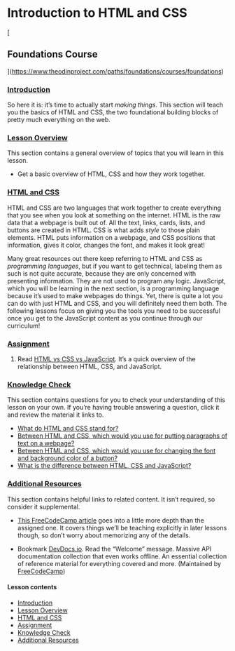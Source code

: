 Introduction to HTML and CSS
============================

[

Foundations Course
------------------

](https://www.theodinproject.com/paths/foundations/courses/foundations)

### [Introduction](#introduction)

So here it is: it’s time to actually start _making things_. This section will teach you the basics of HTML and CSS, the two foundational building blocks of pretty much everything on the web.

### [Lesson Overview](#lesson-overview)

This section contains a general overview of topics that you will learn in this lesson.

*   Get a basic overview of HTML, CSS and how they work together.

### [HTML and CSS](#html-and-css)

HTML and CSS are two languages that work together to create everything that you see when you look at something on the internet. HTML is the raw data that a webpage is built out of. All the text, links, cards, lists, and buttons are created in HTML. CSS is what adds _style_ to those plain elements. HTML puts information on a webpage, and CSS positions that information, gives it color, changes the font, and makes it look great!

Many great resources out there keep referring to HTML and CSS as _programming languages_, but if you want to get technical, labeling them as such is not quite accurate, because they are only concerned with presenting information. They are not used to program any logic. JavaScript, which you will be learning in the next section, is a programming language because it’s used to make webpages do things. Yet, there is quite a lot you can do with just HTML and CSS, and you will definitely need them both. The following lessons focus on giving you the tools you need to be successful once you get to the JavaScript content as you continue through our curriculum!

### [Assignment](#assignment)

1.  Read [HTML vs CSS vs JavaScript](https://brytdesigns.com/html-css-javascript-whats-the-difference/). It’s a quick overview of the relationship between HTML, CSS, and JavaScript.

### [Knowledge Check](#knowledge-check)

This section contains questions for you to check your understanding of this lesson on your own. If you’re having trouble answering a question, click it and review the material it links to.

*   [What do HTML and CSS stand for?](https://brytdesigns.com/html-css-javascript-whats-the-difference/#What_is_HTML)
*   [Between HTML and CSS, which would you use for putting paragraphs of text on a webpage?](#html-and-css)
*   [Between HTML and CSS, which would you use for changing the font and background color of a button?](#html-and-css)
*   [What is the difference between HTML, CSS and JavaScript?](https://brytdesigns.com/html-css-javascript-whats-the-difference/)

### [Additional Resources](#additional-resources)

This section contains helpful links to related content. It isn’t required, so consider it supplemental.

*   [This FreeCodeCamp article](https://www.freecodecamp.org/news/html-css-and-javascript-explained-for-beginners/) goes into a little more depth than the assigned one. It covers things we’ll be teaching explicitly in later lessons though, so don’t worry about memorizing any of the details.
    
*   Bookmark [DevDocs.io](https://devdocs.io). Read the “Welcome” message. Massive API documentation collection that even works offline. An essential collection of reference material for everything covered and more. (Maintained by [FreeCodeCamp](https://freecodecamp.org))
    

#### Lesson contents

*   [Introduction](#introduction)
*   [Lesson Overview](#lesson-overview)
*   [HTML and CSS](#html-and-css)
*   [Assignment](#assignment)
*   [Knowledge Check](#knowledge-check)
*   [Additional Resources](#additional-resources)
